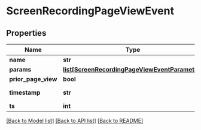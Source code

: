 # ScreenRecordingPageViewEvent

## Properties
Name | Type | Description | Notes
------------ | ------------- | ------------- | -------------
**name** | **str** |  | [optional] 
**params** | [**list[ScreenRecordingPageViewEventParameter]**](ScreenRecordingPageViewEventParameter.md) |  | [optional] 
**prior_page_view** | **bool** |  | [optional] 
**timestamp** | **str** | Timestamp of the event | [optional] 
**ts** | **int** |  | [optional] 

[[Back to Model list]](../README.md#documentation-for-models) [[Back to API list]](../README.md#documentation-for-api-endpoints) [[Back to README]](../README.md)


